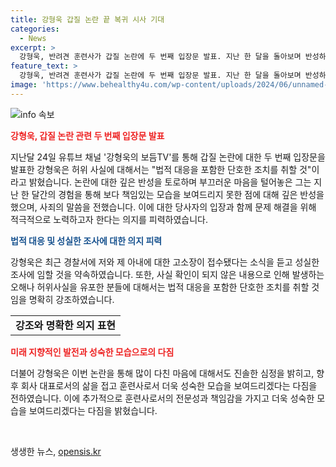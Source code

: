 ```yaml
---
title: 강형욱 갑질 논란 끝 복귀 시사 기대
categories:
  - News
excerpt: >
  강형욱, 반려견 훈련사가 갑질 논란에 두 번째 입장문 발표. 지난 한 달을 돌아보며 반성하고, 허위 사실에 대해 법적 대응 약속. 부끄러움 토로하며 심려하는 이들에게 사과. 경찰에 고소장 접수되어 진실 밝힐 것을 약속하고, 허위사실 유포한 이들에 대한 법적 대응을 예고. 회사 대표 생활 접고, 훈련사로의 삶에 집중하겠다고 언급. 많은 지지에 힘입어 성숙한 모습 보여드리겠다고 다짐.
feature_text: >
  강형욱, 반려견 훈련사가 갑질 논란에 두 번째 입장문 발표. 지난 한 달을 돌아보며 반성하고, 허위 사실에 대해 법적 대응 약속. 부끄러움 토로하며 심려하는 이들에게 사과. 경찰에 고소장 접수되어 진실 밝힐 것을 약속하고, 허위사실 유포한 이들에 대한 법적 대응을 예고. 회사 대표 생활 접고, 훈련사로의 삶에 집중하겠다고 언급. 많은 지지에 힘입어 성숙한 모습 보여드리겠다고 다짐.
image: 'https://www.behealthy4u.com/wp-content/uploads/2024/06/unnamed-file.png'
---
```


<p><img src="https://www.behealthy4u.com/wp-content/uploads/2024/06/unnamed-file.png" alt="info 속보" /></p>

<p><b><span style="color: #ee2323;">강형욱, 갑질 논란 관련 두 번째 입장문 발표</span></b></p>

<p>지난달 24일 유튜브 채널 '강형욱의 보듬TV'를 통해 갑질 논란에 대한 두 번째 입장문을 발표한 강형욱은 허위 사실에 대해서는 "법적 대응을 포함한 단호한 조치를 취할 것"이라고 밝혔습니다. 논란에 대한 깊은 반성을 토로하며 부끄러운 마음을 털어놓은 그는 지난 한 달간의 경험을 통해 보다 책임있는 모습을 보여드리지 못한 점에 대해 깊은 반성을 했으며, 사죄의 말씀을 전했습니다. 이에 대한 당사자의 입장과 함께 문제 해결을 위해 적극적으로 노력하고자 한다는 의지를 피력하였습니다.</p>

<p><b><span style="color: #1a5490;">법적 대응 및 성실한 조사에 대한 의지 피력</span></b></p>

<p>강형욱은 최근 경찰서에 저와 제 아내에 대한 고소장이 접수됐다는 소식을 듣고 성실한 조사에 임할 것을 약속하였습니다. 또한, 사실 확인이 되지 않은 내용으로 인해 발생하는 오해나 허위사실을 유포한 분들에 대해서는 법적 대응을 포함한 단호한 조치를 취할 것임을 명확히 강조하였습니다.</p>

<table>
    <tr>
        <td style="text-align: center; height: 17px;"><b>강조와 명확한 의지 표현</b></td>
    </tr>
</table>

<p><b><span style="color: #ee2323;">미래 지향적인 발전과 성숙한 모습으로의 다짐</span></b></p>

<p>더불어 강형욱은 이번 논란을 통해 많이 다친 마음에 대해서도 진솔한 심정을 밝히고, 향후 회사 대표로서의 삶을 접고 훈련사로서 더욱 성숙한 모습을 보여드리겠다는 다짐을 전하였습니다. 이에 추가적으로 훈련사로서의 전문성과 책임감을 가지고 더욱 성숙한 모습을 보여드리겠다는 다짐을 밝혔습니다.</p>

<p data-ke-size="size16">&nbsp;</p>
생생한 뉴스, <a href="https://opensis.kr" rel="dofollow">opensis.kr</a>



